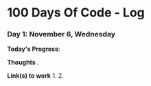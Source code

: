 # 100 Days Of Code - Log


### Day 1: November 6, Wednesday

**Today's Progress**:

**Thoughts** .

**Link(s) to work**
1. 
2. 
